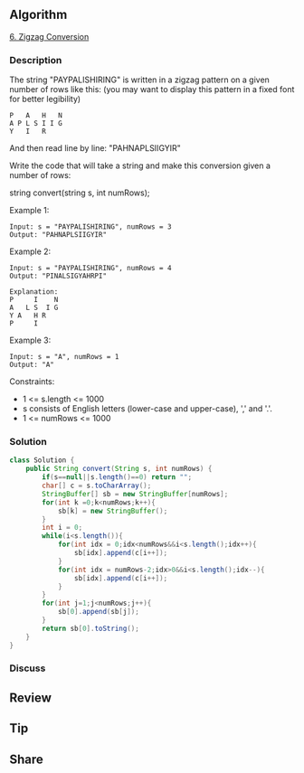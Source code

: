 ## Algorithm

[6. Zigzag Conversion](https://leetcode.com/problems/zigzag-conversion/)

### Description

The string "PAYPALISHIRING" is written in a zigzag pattern on a given number of rows like this: (you may want to display this pattern in a fixed font for better legibility)

```
P   A   H   N
A P L S I I G
Y   I   R
```

And then read line by line: "PAHNAPLSIIGYIR"

Write the code that will take a string and make this conversion given a number of rows:

string convert(string s, int numRows);


Example 1:

```
Input: s = "PAYPALISHIRING", numRows = 3
Output: "PAHNAPLSIIGYIR"
```

Example 2:

```
Input: s = "PAYPALISHIRING", numRows = 4
Output: "PINALSIGYAHRPI"

Explanation:
P     I    N
A   L S  I G
Y A   H R
P     I

```

Example 3:

```
Input: s = "A", numRows = 1
Output: "A"
```

Constraints:

- 1 <= s.length <= 1000
- s consists of English letters (lower-case and upper-case), ',' and '.'.
- 1 <= numRows <= 1000

### Solution

```java
class Solution {
    public String convert(String s, int numRows) {
        if(s==null||s.length()==0) return "";
        char[] c = s.toCharArray();
        StringBuffer[] sb = new StringBuffer[numRows];
        for(int k =0;k<numRows;k++){
            sb[k] = new StringBuffer();
        }
        int i = 0;
        while(i<s.length()){
            for(int idx = 0;idx<numRows&&i<s.length();idx++){
                sb[idx].append(c[i++]);
            }
            for(int idx = numRows-2;idx>0&&i<s.length();idx--){
                sb[idx].append(c[i++]);
            }
        }
        for(int j=1;j<numRows;j++){
            sb[0].append(sb[j]);
        }
        return sb[0].toString();
    }
}
```

### Discuss

## Review


## Tip


## Share
